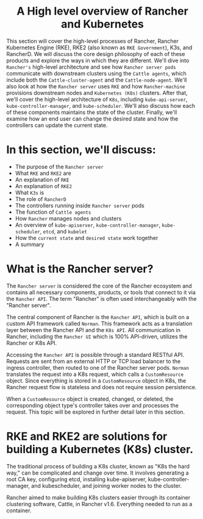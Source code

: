 <div align="center">

# A High level overview of Rancher and Kubernetes

</div>

This section will cover the high-level processes of Rancher, Rancher Kubernetes Engine (RKE), RKE2 (also known as `RKE Government`), 
K3s, and RancherD. We will discuss the core design philosophy of each of these products and explore the ways in which they are different. 
We'll dive into `Rancher's` high-level architecture and see how `Rancher server pods` communicate with downstream clusters using the 
`Cattle agents`, which include both the `Cattle-cluster-agent` and the `Cattle-node-agent`. We'll also look at how the `Rancher server` 
uses `RKE` and how `Rancher-machine` provisions downstream nodes and `Kubernetes (K8s)` clusters. After that, we'll cover the high-level 
architecture of `K8s`, including `kube-api-server`, `kube-controller-manager`, and `kube-scheduler`. We'll also discuss how each of these 
components maintains the state of the cluster. Finally, we'll examine how an end user can change the desired state and how the controllers 
can update the current state.

# In this section, we'll discuss:

- The purpose of the `Rancher server`
- What `RKE` and `RKE2` are
- An explanation of `RKE`
- An explanation of `RKE2`
- What `K3s` is
- The role of `RancherD`
- The controllers running inside `Rancher server` pods
- The function of `Cattle agents`
- How `Rancher` manages nodes and clusters
- An overview of `kube-apiserver`, `kube-controller-manager`, `kube-scheduler`, `etcd`, and `kubelet`
- How the `current state` and `desired state` work together
- A summary

# What is the Rancher server?

The `Rancher server` is considered the core of the Rancher ecosystem and contains all necessary components, products, or tools that connect to it via the `Rancher API`. The term "Rancher" is often used interchangeably with the "Rancher server". 

The central component of Rancher is the `Rancher API`, which is built on a custom API framework called `Norman`. This framework acts as a translation layer between the Rancher API and the `K8s API`. All communication in Rancher, including the `Rancher UI` which is 100% API-driven, utilizes the Rancher or K8s API.

Accessing the `Rancher API` is possible through a standard RESTful API. Requests are sent from an external HTTP or TCP load balancer to the ingress controller, then routed to one of the Rancher server pods. `Norman` translates the request into a K8s request, which calls a `CustomResource` object. Since everything is stored in a `CustomResource` object in K8s, the Rancher request flow is stateless and does not require session persistence. 

When a `CustomResource` object is created, changed, or deleted, the corresponding object type's controller takes over and processes the request. This topic will be explored in further detail later in this section.

# RKE and RKE2 are solutions for building a Kubernetes (K8s) cluster. 

The traditional process of building a K8s cluster, known as "K8s the hard way," can be complicated and change over time. It involves generating a root CA key, configuring etcd, installing kube-apiserver, kube-controller-manager, and kubescheduler, and joining worker nodes to the cluster. 

Rancher aimed to make building K8s clusters easier through its container clustering software, Cattle, in Rancher v1.6. Everything needed to run as a container.






